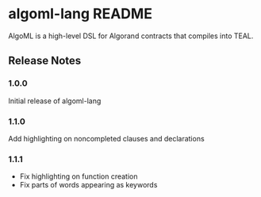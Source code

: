 # algoml-lang README

AlgoML is a high-level DSL for Algorand contracts that compiles into TEAL.

## Release Notes

### 1.0.0

Initial release of algoml-lang

### 1.1.0

Add highlighting on noncompleted clauses and declarations

### 1.1.1

- Fix highlighting on function creation
- Fix parts of words appearing as keywords